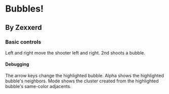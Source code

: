 # Bubbles!
## By Zexxerd

### Basic controls
Left and right move the shooter left and right. 2nd shoots a bubble.
#### Debugging
The arrow keys change the highlighted bubble.
Alpha shows the highlighted bubble's neighbors.
Mode shows the cluster created from the highlighted bubble's same-color adjacents.
